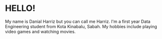# HELLO!

My name is Danial Harriz but you can call me Harriz. I'm a first year Data Engineering student from Kota Kinabalu, Sabah. 
My hobbies include playing video games and watching movies.
